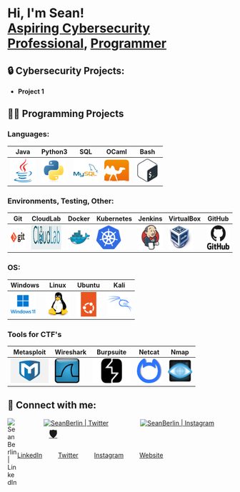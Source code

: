 <h1>Hi, I'm Sean! <br/><a href="https://github.com/seanberlin724">Aspiring Cybersecurity Professional</a>, <a href="https://www.linkedin.com/in/sean-berlin/">Programmer</a></h1>

<h2>🔒 Cybersecurity Projects:</h2>

- <b>Project 1</b>
  

<h2>👨‍💻 Programming Projects</h2>

### Languages:
| Java | Python3 | SQL | OCaml | Bash |
|------|---------|-----|-------|------|
|  <img src="https://github.com/devicons/devicon/blob/master/icons/java/java-original.svg" title="Java"  alt="Java" width="55" height="55"/> |  <img src="https://github.com/devicons/devicon/blob/master/icons/python/python-original.svg" title="Python"  alt="Python" width="55" height="55"/> |  <img src="https://github.com/devicons/devicon/blob/master/icons/mysql/mysql-original-wordmark.svg" title="SQL" alt="SQL" width="55" height="55"/> |  <img src="https://github.com/devicons/devicon/blob/master/icons/ocaml/ocaml-original.svg" title="OCaml" alt="OCaml" width="55" height="55"/>|  <img src="https://github.com/devicons/devicon/blob/master/icons/bash/bash-original.svg" title="Bash" alt="Bash" width="55" height="55"/>| 

### Environments, Testing, Other:
| Git | CloudLab | Docker | Kubernetes | Jenkins | VirtualBox | GitHub |
|-----|----------|--------|------------|---------|------------|--------|
|<img src="https://github.com/devicons/devicon/blob/master/icons/git/git-original-wordmark.svg" title="Git" alt="Git" width="55" height="55"/>|<img src="assets/CloudLab.png" title="CloudLab" alt="CloudLab" width="70" height="55"/>|<img src="https://github.com/devicons/devicon/blob/master/icons/docker/docker-original.svg" title="Docker" alt="Docker" width="55" height="55"/>|  <img src="https://github.com/devicons/devicon/blob/master/icons/kubernetes/kubernetes-plain.svg" title="Kubernetes" alt="Kubernetes" width="55" height="55"/>|  <img src="https://github.com/devicons/devicon/blob/master/icons/jenkins/jenkins-original.svg" title="Jenkins" alt="Jenkins" width="55" height="55"/>|<img src="assets/Virtualbox_logo.png" title="VirtualBox" alt="VirtualBox" width="55" height="55"/>| <img src="https://github.com/devicons/devicon/blob/master/icons/github/github-original-wordmark.svg" title="GitHub" alt="GitHub" width="55" height="55"/>|

### OS:
| Windows | Linux | Ubuntu | Kali |
|---------|-------|--------|------|
| <img src="https://github.com/devicons/devicon/blob/master/icons/windows11/windows11-original-wordmark.svg" title="Windows" alt="Windows" width="55" height="55"/> |<img src="https://github.com/devicons/devicon/blob/master/icons/linux/linux-original.svg" title="Linux" alt="Linux" width="55" height="55"/> | <img src="https://github.com/devicons/devicon/blob/master/icons/ubuntu/ubuntu-original.svg" title="Ubuntu" alt="Ubuntu" width="55" height="55"/> | <img src="https://github.com/canaleal/devicon/blob/new-icon-kali-linux/icons/kalilinux/kalilinux-original-wordmark.svg" title="Linux" alt="Linux" width="55" height="55"/> |

### Tools for CTF's
| Metasploit | Wireshark | Burpsuite | Netcat | Nmap |
|----------|----------|----------|----------|----------|
|<img src="assets/meta.png" alt="msf" width="85" height="55" />|<img src="assets/Wireshark_icon.svg.png" alt="wsh" width="55" height="55" />|<img src="assets/burp.svg" alt="burp" width="85" height="55" />|<img src="assets/netcat_logo_shadow.svg" alt="netcat" width="55" height="55" />|<img src="assets/nmap-logo.svg" alt="nmap" width="55" height="55" />|

<h2> 🤳 Connect with me:</h2>

[<img align="left" alt="SeanBerlin | LinkedIn" width="22px" src="https://cdn.jsdelivr.net/npm/simple-icons@v3/icons/linkedin.svg" />][linkedin]&nbsp;&nbsp;&nbsp;&nbsp;&nbsp;&nbsp;&nbsp;&nbsp;&nbsp;&nbsp;&nbsp;&nbsp;&nbsp;&nbsp;
[<img align="center" alt="SeanBerlin | Twitter" width="22px" src="https://cdn.jsdelivr.net/npm/simple-icons@v3/icons/twitter.svg" />][twitter]&nbsp;&nbsp;&nbsp;&nbsp;&nbsp;&nbsp;&nbsp;&nbsp;&nbsp;&nbsp;&nbsp;&nbsp;&nbsp;&nbsp;&nbsp;&nbsp;&nbsp;
[<img align="center" alt="SeanBerlin | Instagram" width="22px" src="https://cdn.jsdelivr.net/npm/simple-icons@v3/icons/instagram.svg" />][instagram]&nbsp;&nbsp;&nbsp;&nbsp;&nbsp;&nbsp;&nbsp;&nbsp;&nbsp;&nbsp;&nbsp;&nbsp;&nbsp;&nbsp;&nbsp;&nbsp;&nbsp;
[<span align="right" alt="SeanBerlin | Shield Emoji" style="font-size: 22px;">🛡️</span>][website]
<br/><br/>
[LinkedIn][linkedin] &nbsp;&nbsp;&nbsp;&nbsp;&nbsp;&nbsp;&nbsp;
[Twitter][twitter] &nbsp;&nbsp;&nbsp;&nbsp;&nbsp;&nbsp;&nbsp;
[Instagram][instagram] &nbsp;&nbsp;&nbsp;&nbsp;&nbsp;&nbsp;&nbsp;
[Website][website]

[linkedin]: https://www.linkedin.com/in/sean-berlin/
[twitter]: https://twitter.com/SeanBerlin_
[instagram]: https://www.instagram.com/sean_berlin/
[website]: https://www.google.com


<!--
**seanberlin724/seanberlin724** is a ✨ _special_ ✨ repository because its `README.md` (this file) appears on your GitHub profile.

Here are some ideas to get you started:

- 🔭 I’m currently working on ...
- 🌱 I’m currently learning ...
- 👯 I’m looking to collaborate on ...
- 🤔 I’m looking for help with ...
- 💬 Ask me about ...
- 📫 How to reach me: ...
- 😄 Pronouns: ...
- ⚡ Fun fact: ...
-->
